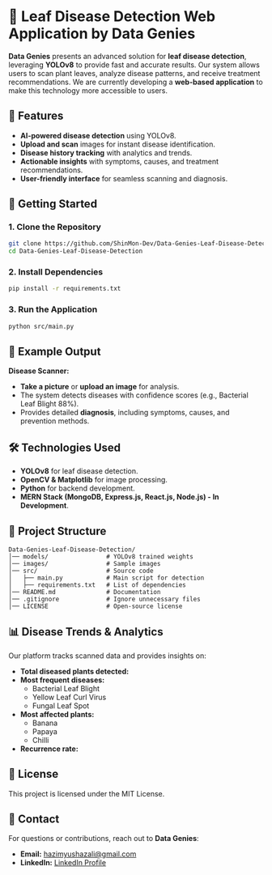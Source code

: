 # 🍃 Leaf Disease Detection Web Application by Data Genies

**Data Genies** presents an advanced solution for **leaf disease detection**, leveraging **YOLOv8** to provide fast and accurate results. Our system allows users to scan plant leaves, analyze disease patterns, and receive treatment recommendations. We are currently developing a **web-based application** to make this technology more accessible to users.

## 📌 Features
- **AI-powered disease detection** using YOLOv8.
- **Upload and scan** images for instant disease identification.
- **Disease history tracking** with analytics and trends.
- **Actionable insights** with symptoms, causes, and treatment recommendations.
- **User-friendly interface** for seamless scanning and diagnosis.

## 🚀 Getting Started
### **1. Clone the Repository**
```sh
git clone https://github.com/ShinMon-Dev/Data-Genies-Leaf-Disease-Detection.git
cd Data-Genies-Leaf-Disease-Detection
```

### **2. Install Dependencies**
```sh
pip install -r requirements.txt
```

### **3. Run the Application**
```sh
python src/main.py
```

## 📸 Example Output
**Disease Scanner:**
- **Take a picture** or **upload an image** for analysis.
- The system detects diseases with confidence scores (e.g., Bacterial Leaf Blight 88%).
- Provides detailed **diagnosis**, including symptoms, causes, and prevention methods.

## 🛠 Technologies Used
- **YOLOv8** for leaf disease detection.
- **OpenCV & Matplotlib** for image processing.
- **Python** for backend development.
- **MERN Stack (MongoDB, Express.js, React.js, Node.js) - In Development**.

## 📂 Project Structure
```
Data-Genies-Leaf-Disease-Detection/
│── models/                # YOLOv8 trained weights
│── images/                # Sample images
│── src/                   # Source code
│   ├── main.py            # Main script for detection
│   ├── requirements.txt   # List of dependencies
│── README.md              # Documentation
│── .gitignore             # Ignore unnecessary files
│── LICENSE                # Open-source license
```

## 📊 Disease Trends & Analytics
Our platform tracks scanned data and provides insights on:
- **Total diseased plants detected:**
- **Most frequent diseases:**
  - Bacterial Leaf Blight
  - Yellow Leaf Curl Virus
  - Fungal Leaf Spot
- **Most affected plants:**
  - Banana
  - Papaya
  - Chilli
- **Recurrence rate:**

## 📜 License
This project is licensed under the MIT License.

## 📩 Contact
For questions or contributions, reach out to **Data Genies**:
- **Email:** [hazimyushazali@gmail.com](mailto:hazimyushazali@gmail.com)
- **LinkedIn:** [LinkedIn Profile](https://www.linkedin.com/in/hazim-yushazali)

